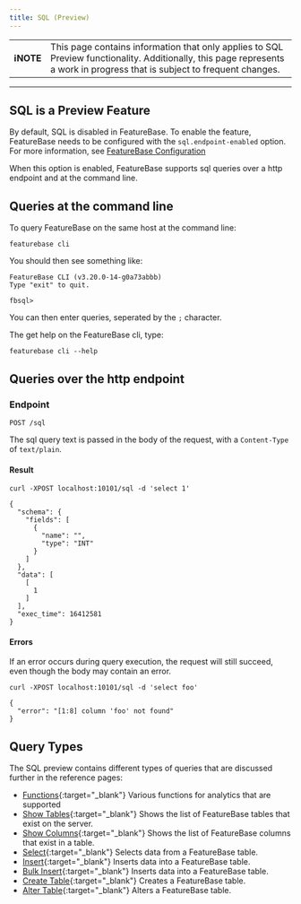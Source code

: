 ```yaml
---
title: SQL (Preview)
---
```


| | |
|-|-|
| **ℹ️NOTE** | This page contains information that only applies to SQL Preview functionality. Additionally, this page represents a work in progress that is subject to frequent changes. |

---

## SQL is a Preview Feature

By default, SQL is disabled in FeatureBase. To enable the feature, FeatureBase needs to be configured with the `sql.endpoint-enabled` option. For more information, see [FeatureBase Configuration](/community/community-setup/featurebase-configuration)

When this option is enabled, FeatureBase supports sql queries over a http endpoint and at the command line.

## Queries at the command line

To query FeatureBase on the same host at the command line:

```
featurebase cli
```

You should then see something like:

```
FeatureBase CLI (v3.20.0-14-g0a73abbb)
Type "exit" to quit.

fbsql>
```

You can then enter queries, seperated by the `;` character.

The get help on the FeatureBase cli, type:

```
featurebase cli --help
```

## Queries over the http endpoint

### Endpoint

`POST /sql`

The sql query text is passed in the body of the request, with a `Content-Type` of `text/plain`.


#### Result

``` request
curl -XPOST localhost:10101/sql -d 'select 1'
```
``` response
{
  "schema": {
    "fields": [
      {
        "name": "",
        "type": "INT"
      }
    ]
  },
  "data": [
    [
      1
    ]
  ],
  "exec_time": 16412581
}
```

#### Errors

If an error occurs during query execution, the request will still succeed, even though the body may contain an error.

``` request
curl -XPOST localhost:10101/sql -d 'select foo'
```
``` response
{
  "error": "[1:8] column 'foo' not found"
}
```

## Query Types

The SQL preview contains different types of queries that are discussed further in the reference pages:

- [Functions](/sql-preview/sql-functions){:target="_blank"} Various functions for analytics that are supported
- [Show Tables](/sql-preview/sql-show-tables){:target="_blank"} Shows the list of FeatureBase tables that exist on the server.
- [Show Columns](/sql-preview/sql-show-columns){:target="_blank"} Shows the list of FeatureBase columns that exist in a table.
- [Select](/sql-preview/sql-select){:target="_blank"} Selects data from a FeatureBase table.
- [Insert](/sql-preview/sql-insert){:target="_blank"} Inserts data into a FeatureBase table.
- [Bulk Insert](/sql-preview/sql-bulk-insert){:target="_blank"} Inserts data into a FeatureBase table.
- [Create Table](/sql-preview/sql-create-table){:target="_blank"} Creates a FeatureBase table.
- [Alter Table](/sql-preview/sql-alter-table){:target="_blank"} Alters a FeatureBase table.
